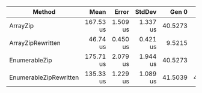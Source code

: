 |                 Method |      Mean |    Error |   StdDev |   Gen 0 |   Gen 1 |   Gen 2 | Allocated |
|----------------------- |----------:|---------:|---------:|--------:|--------:|--------:|----------:|
|               ArrayZip | 167.53 us | 1.509 us | 1.337 us | 40.5273 |       - |       - | 167.51 KB |
|      ArrayZipRewritten |  46.74 us | 0.450 us | 0.421 us |  9.5215 |       - |       - |  39.16 KB |
|          EnumerableZip | 175.71 us | 2.079 us | 1.944 us | 40.5273 |       - |       - | 167.51 KB |
| EnumerableZipRewritten | 135.33 us | 1.229 us | 1.089 us | 41.5039 | 41.5039 | 41.5039 | 210.15 KB |